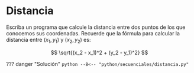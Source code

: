 # Distancia

Escriba un programa que calcule la distancia entre dos puntos de los que conocemos sus coordenadas. Recuerde que la fórmula para calcular la distancia entre $(x_1,y_1)$ y $(x_2,y_2)$ es:

$$
    \sqrt{(x_2 - x_1)^2 + (y_2 - y_1)^2}
$$

??? danger "Solución"
    ```python
    --8<-- "python/secuenciales/distancia.py"
    ```

